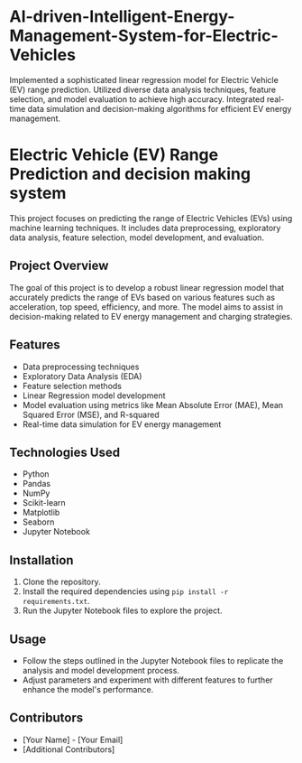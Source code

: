 # AI-driven-Intelligent-Energy-Management-System-for-Electric-Vehicles
Implemented a sophisticated linear regression model for Electric Vehicle (EV) range prediction. Utilized diverse data analysis techniques, feature selection, and model evaluation to achieve high accuracy. Integrated real-time data simulation and decision-making algorithms for efficient EV energy management.

# Electric Vehicle (EV) Range Prediction and decision making system

This project focuses on predicting the range of Electric Vehicles (EVs) using machine learning techniques. It includes data preprocessing, exploratory data analysis, feature selection, model development, and evaluation.

## Project Overview

The goal of this project is to develop a robust linear regression model that accurately predicts the range of EVs based on various features such as acceleration, top speed, efficiency, and more. The model aims to assist in decision-making related to EV energy management and charging strategies.

## Features

- Data preprocessing techniques
- Exploratory Data Analysis (EDA)
- Feature selection methods
- Linear Regression model development
- Model evaluation using metrics like Mean Absolute Error (MAE), Mean Squared Error (MSE), and R-squared
- Real-time data simulation for EV energy management

## Technologies Used

- Python
- Pandas
- NumPy
- Scikit-learn
- Matplotlib
- Seaborn
- Jupyter Notebook

## Installation

1. Clone the repository.
2. Install the required dependencies using `pip install -r requirements.txt`.
3. Run the Jupyter Notebook files to explore the project.

## Usage

- Follow the steps outlined in the Jupyter Notebook files to replicate the analysis and model development process.
- Adjust parameters and experiment with different features to further enhance the model's performance.

## Contributors

- [Your Name] - [Your Email]
- [Additional Contributors]
